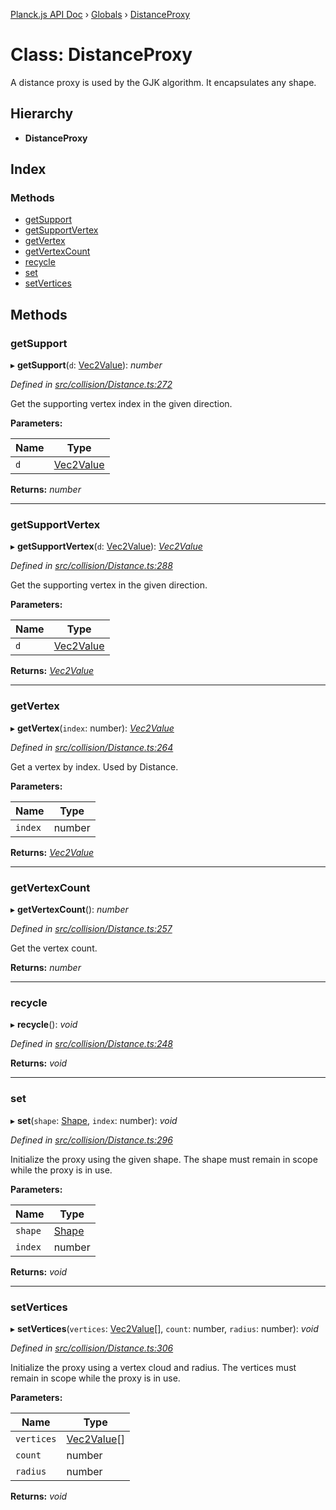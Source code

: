 [Planck.js API Doc](../README.md) › [Globals](../globals.md) › [DistanceProxy](distanceproxy.md)

# Class: DistanceProxy

A distance proxy is used by the GJK algorithm. It encapsulates any shape.

## Hierarchy

* **DistanceProxy**

## Index

### Methods

* [getSupport](distanceproxy.md#getsupport)
* [getSupportVertex](distanceproxy.md#getsupportvertex)
* [getVertex](distanceproxy.md#getvertex)
* [getVertexCount](distanceproxy.md#getvertexcount)
* [recycle](distanceproxy.md#recycle)
* [set](distanceproxy.md#set)
* [setVertices](distanceproxy.md#setvertices)

## Methods

###  getSupport

▸ **getSupport**(`d`: [Vec2Value](../interfaces/vec2value.md)): *number*

*Defined in [src/collision/Distance.ts:272](https://github.com/shakiba/planck.js/blob/ae24904/src/collision/Distance.ts#L272)*

Get the supporting vertex index in the given direction.

**Parameters:**

Name | Type |
------ | ------ |
`d` | [Vec2Value](../interfaces/vec2value.md) |

**Returns:** *number*

___

###  getSupportVertex

▸ **getSupportVertex**(`d`: [Vec2Value](../interfaces/vec2value.md)): *[Vec2Value](../interfaces/vec2value.md)*

*Defined in [src/collision/Distance.ts:288](https://github.com/shakiba/planck.js/blob/ae24904/src/collision/Distance.ts#L288)*

Get the supporting vertex in the given direction.

**Parameters:**

Name | Type |
------ | ------ |
`d` | [Vec2Value](../interfaces/vec2value.md) |

**Returns:** *[Vec2Value](../interfaces/vec2value.md)*

___

###  getVertex

▸ **getVertex**(`index`: number): *[Vec2Value](../interfaces/vec2value.md)*

*Defined in [src/collision/Distance.ts:264](https://github.com/shakiba/planck.js/blob/ae24904/src/collision/Distance.ts#L264)*

Get a vertex by index. Used by Distance.

**Parameters:**

Name | Type |
------ | ------ |
`index` | number |

**Returns:** *[Vec2Value](../interfaces/vec2value.md)*

___

###  getVertexCount

▸ **getVertexCount**(): *number*

*Defined in [src/collision/Distance.ts:257](https://github.com/shakiba/planck.js/blob/ae24904/src/collision/Distance.ts#L257)*

Get the vertex count.

**Returns:** *number*

___

###  recycle

▸ **recycle**(): *void*

*Defined in [src/collision/Distance.ts:248](https://github.com/shakiba/planck.js/blob/ae24904/src/collision/Distance.ts#L248)*

**Returns:** *void*

___

###  set

▸ **set**(`shape`: [Shape](shape.md), `index`: number): *void*

*Defined in [src/collision/Distance.ts:296](https://github.com/shakiba/planck.js/blob/ae24904/src/collision/Distance.ts#L296)*

Initialize the proxy using the given shape. The shape must remain in scope
while the proxy is in use.

**Parameters:**

Name | Type |
------ | ------ |
`shape` | [Shape](shape.md) |
`index` | number |

**Returns:** *void*

___

###  setVertices

▸ **setVertices**(`vertices`: [Vec2Value](../interfaces/vec2value.md)[], `count`: number, `radius`: number): *void*

*Defined in [src/collision/Distance.ts:306](https://github.com/shakiba/planck.js/blob/ae24904/src/collision/Distance.ts#L306)*

Initialize the proxy using a vertex cloud and radius. The vertices
must remain in scope while the proxy is in use.

**Parameters:**

Name | Type |
------ | ------ |
`vertices` | [Vec2Value](../interfaces/vec2value.md)[] |
`count` | number |
`radius` | number |

**Returns:** *void*
